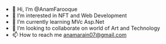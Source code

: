 - 👋 Hi, I’m @AnamFarooque
- 👀 I’m interested in NFT and Web Development
- 🌱 I’m currently learning MVc Asp.Net
- 💞️ I’m looking to collaborate on world of Art and Technology
- 📫 How to reach me anamarain07@gmail.com

<!---
AnamFarooque/AnamFarooque is a ✨ special ✨ repository because its `README.md` (this file) appears on your GitHub profile.
You can click the Preview link to take a look at your changes.
--->
